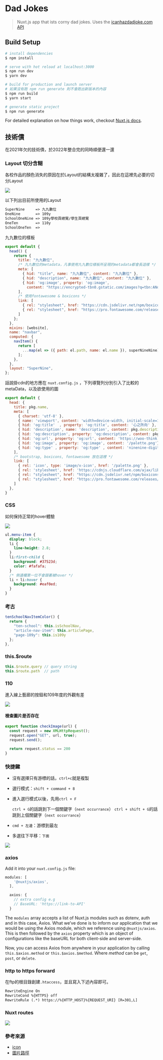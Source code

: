 # Dad Jokes

> Nuxt.js app that ists corny dad jokes. Uses the [icanhazdadjoke.com API](https://icanhazdadjoke.com/api)

## Build Setup

```bash
# install dependencies
$ npm install

# serve with hot reload at localhost:3000
$ npm run dev
$ yarn dev

# build for production and launch server
# 如果沒有跑 npm run generate 則不會跑出新版本的內容
$ npm run build
$ yarn start

# generate static project
$ npm run generate
```

For detailed explanation on how things work, checkout [Nuxt.js docs](https://nuxtjs.org).

## 技術債

在2021年欠的技術債，於2022年整合完的同時順便還一還

### Layout 切分含糊

各校作品的顏色消失的原因在於Layout的結構太複雜了，因此在這裡先必要的切分Layout

![](https://tva1.sinaimg.cn/large/e6c9d24egy1h0cwd0patuj21h50on7d6.jpg)

以下列出目前所使用的Layout

````txt
SuperNine     => 九九數位
OneNine       => 109y
SchoolOneNine => 109y學校頁總覽/學生頁總覽
OneTen        => 110y
SchoolOneTen  => 
````

九九數位的樣板

````javascript
export default {
  head() {
    return {
      title: "九九數位",
      /* 九九數位的metadata，凡事使用九九數位樣板所呈現的metadata都會長這樣 */
      meta: [
        { hid: "title", name: "九九數位", content: "九九數位" },
        { hid: "description", name: "九九數位", content: "九九數位" },
        { hid: 'og:image', property: 'og:image', 
          content: "https://encrypted-tbn0.gstatic.com/images?q=tbn:ANd9GcTtm3dp9sYNV25HMrjT9ECXwBSAN4QnWoAgSQ&usqp=CAU" }
      ],
      /* 使用fontawesome & boxicons */
      link: [
        { rel: "stylesheet", href: "https://cdn.jsdelivr.net/npm/boxicons@2.0.5/css/boxicons.min.css" },
        { rel: "stylesheet", href: "https://pro.fontawesome.com/releases/v5.10.0/css/all.css" }
      ]
    };
  },
  mixins: [website],
  name: "navbar",
  computed: {
    navItem() {
      return [
        ...map(el => ({ path: el.path, name: el.name }), superNineNine)
      ];
    },
  },
  layout: "SuperNine",
};
````

話說掛cdn的地方應在 `nuxt.config.js` ，下列導覽列分別引入了比較的metaData，以及欲使用的圖

````js
export default {
  head: {
    title: pkg.name,
    meta: [
      { charset: 'utf-8' },
      { name: 'viewport', content: 'width=device-width, initial-scale=1' },
      { hid: 'og:title'  , property: 'og:title', content: '心之所向' },
      { hid: 'description', name: 'description', content: pkg.description },
      { hid: 'og:description', property: 'og:description', content: pkg.description },
      { hid: 'og:url', property: 'og:url', content: 'https://woo-think.vercel.app/'},
      { hid: 'og:image', property: 'og:image', content: '/palette.png'},
      { hid: 'og:type' , property: 'og:type' , content: 'ninenine-digital-design'},
    ],
    /* bootstrap, boxicons, fontawesome 放在這裡 */
    link: [
      { rel: 'icon', type: 'image/x-icon', href: '/palette.png' },
      { rel: 'stylesheet', href: 'https://cdnjs.cloudflare.com/ajax/libs/font-awesome/5.10.2/css/all.min.css' },
      { rel: "stylesheet", href: "https://cdn.jsdelivr.net/npm/boxicons@2.0.5/css/boxicons.min.css" },
      { rel: "stylesheet", href: "https://pro.fontawesome.com/releases/v5.10.0/css/all.css" }
    ]
  },
}  
````

### CSS

如何保持正常的hover體驗

![](https://tva1.sinaimg.cn/large/e6c9d24egy1h0d0ur831fj215b0baq4z.jpg)

````scss
ul.menu-item {
  display: block;
  li {
    line-height: 2.8;
  }
  li:first-child {
    background: #37523d;
    color: #fafafa;
  }
  /* 側邊欄第一位不會跟著被hover */
  li + li:hover {
    background: #eaf0ed;
  }
}
````

### 考古

````js
tenSchoolNavItemColor() {
  return {
    "ten-school": this.isSchoolNav,
    "article-nav-item": this.articlePage,
    "page-109y": this.is109y
  };
},
````

### this.$route

````js
this.$route.query // query string
this.$route.path  // path
````

### 110

進入線上藝廊的按鈕和109年度的外觀有差

![](https://tva1.sinaimg.cn/large/e6c9d24egy1h0dvza5h4lj20f606ujrf.jpg)

#### 檢查圖片是否存在

````js
export function checkImage(url) {
  const request = new XMLHttpRequest();
  request.open("GET", url, true);
  request.send();
  
  return request.status == 200
}
````

### 快捷鍵

- 沒有選擇只有游標的話，`ctrl+c`就是複製

- 選行模式：`shift + command + 8`

- 進入選行模式以後，先用`ctrl + F`

  `ctrl + G`的話跳到下一個關鍵字（`next occurrance`）
  `ctrl + shift + G`的話跳到上個關鍵字（`next occurrance`）

- `cmd + 左邊`：游標到最左

- 多選往下平移：`下面`

![](https://tva1.sinaimg.cn/large/e6c9d24egy1h0qujshehsg20go065n1y.gif)

### axios

Add it into your `nuxt.config.js` file:

```javascript
modules: [
    '@nuxtjs/axios',
  ],

  axios: {
    // extra config e.g
    // BaseURL: 'https://link-to-API'
  }
```

The `modules` array accepts a list of Nuxt.js modules such as dotenv, auth and in this case, Axios. What we’ve done is to inform our application that we would be using the Axios module, which we reference using `@nuxtjs/axios`. This is then followed by the `axios` property which is an object of configurations like the baseURL for both client-side and server-side.

Now, you can access Axios from anywhere in your application by calling `this.$axios.method` or `this.$axios.$method`. Where *method* can be `get`, `post`, or `delete`.

### http to https forward

在ftp的根目錄創建`.htaccess`，並且寫入下述內容即可。

````txt
RewriteEngine On
RewriteCond %{HTTPS} off
RewriteRule (.*) https://%{HTTP_HOST}%{REQUEST_URI} [R=301,L]
````

### Nuxt routes

![](https://tva1.sinaimg.cn/large/e6c9d24egy1h0quk6u500j20im0653z9.jpg)



### 參考來源

- [icon](https://www.flaticon.com/search?word=art&order_by=4&type=icon)
- [圖片路徑](https://forum.freecodecamp.org/t/problem-with-image-path-generated-from-function-in-react/249420)
